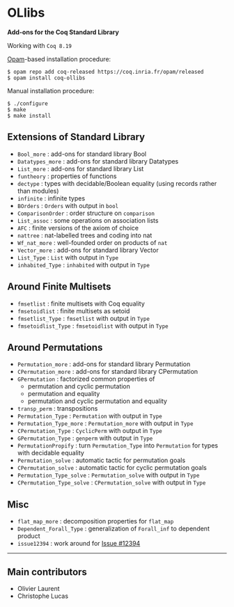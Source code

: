 # OLlibs
**Add-ons for the Coq Standard Library**

Working with `Coq 8.19`

[Opam](https://coq.inria.fr/opam-using.html)-based installation procedure:

    $ opam repo add coq-released https://coq.inria.fr/opam/released
    $ opam install coq-ollibs

Manual installation procedure:

    $ ./configure
    $ make
    $ make install

## Extensions of Standard Library

* `Bool_more`       : add-ons for standard library Bool
* `Datatypes_more`  : add-ons for standard library Datatypes
* `List_more`       : add-ons for standard library List
* `funtheory`       : properties of functions
* `dectype`         : types with decidable/Boolean equality (using records rather than modules)
* `infinite`        : infinite types
* `BOrders`         : `Orders` with output in `bool`
* `ComparisonOrder` : order structure on `comparison`
* `List_assoc`      : some operations on association lists
* `AFC`             : finite versions of the axiom of choice
* `nattree`         : nat-labelled trees and coding into nat
* `Wf_nat_more`     : well-founded order on products of `nat`
* `Vector_more`     : add-ons for standard library Vector
* `List_Type`       : `List` with output in `Type`
* `inhabited_Type`  : `inhabited` with output in `Type`

## Around Finite Multisets

* `fmsetlist`               : finite multisets with Coq equality
* `fmsetoidlist`            : finite multisets as setoid
* `fmsetlist_Type`          : `fmsetlist` with output in `Type`
* `fmsetoidlist_Type`       : `fmsetoidlist` with output in `Type`

## Around Permutations

* `Permutation_more`        : add-ons for standard library Permutation
* `CPermutation_more`       : add-ons for standard library CPermutation
* `GPermutation`            : factorized common properties of
    * permutation and cyclic permutation
    * permutation and equality
    * permutation and cyclic permutation and equality
* `transp_perm`             : transpositions
* `Permutation_Type`        : `Permutation` with output in `Type`
* `Permutation_Type_more`   : `Permutation_more` with output in `Type`
* `CPermutation_Type`       : `CyclicPerm` with output in `Type`
* `GPermutation_Type`       : `genperm` with output in `Type`
* `PermutationPropify`      : turn `Permutation_Type` into `Permutation` for types with decidable equality
* `Permutation_solve`       : automatic tactic for permutation goals
* `CPermutation_solve`      : automatic tactic for cyclic permutation goals
* `Permutation_Type_solve`  : `Permutation_solve` with output in `Type`
* `CPermutation_Type_solve` : `CPermutation_solve` with output in `Type`

## Misc

* `flat_map_more`           : decomposition properties for `flat_map`
* `Dependent_Forall_Type`   : generalization of `Forall_inf` to dependent product
* `issue12394`              : work around for [Issue #12394](https://github.com/coq/coq/issues/12394)

----

## Main contributors

* Olivier Laurent
* Christophe Lucas
